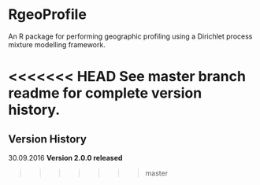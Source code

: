
# RgeoProfile
An R package for performing geographic profiling using a Dirichlet process mixture modelling framework.

<<<<<<< HEAD
See master branch readme for complete version history.
=======
## Version History

30.09.2016  **Version 2.0.0 released**
>>>>>>> master
